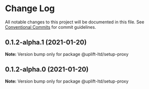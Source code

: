 # Change Log

All notable changes to this project will be documented in this file.
See [Conventional Commits](https://conventionalcommits.org) for commit guidelines.

## 0.1.2-alpha.1 (2021-01-20)

**Note:** Version bump only for package @uplift-ltd/setup-proxy





## 0.1.2-alpha.0 (2021-01-20)

**Note:** Version bump only for package @uplift-ltd/setup-proxy
